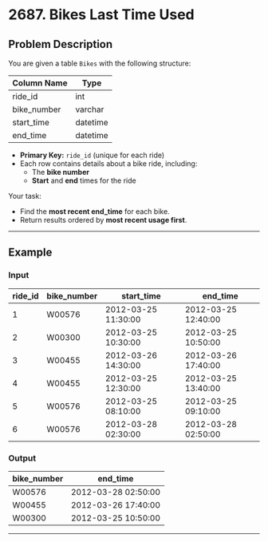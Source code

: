 # 2687. Bikes Last Time Used

## Problem Description

You are given a table `Bikes` with the following structure:

| Column Name | Type     |
|-------------|----------|
| ride_id     | int      |
| bike_number | varchar  |
| start_time  | datetime |
| end_time    | datetime |

- **Primary Key:** `ride_id` (unique for each ride)
- Each row contains details about a bike ride, including:
  - The **bike number**
  - **Start** and **end** times for the ride

Your task:
- Find the **most recent end_time** for each bike.
- Return results ordered by **most recent usage first**.

---

## Example

### Input
| ride_id | bike_number | start_time          | end_time            |
|---------|-------------|---------------------|---------------------|
| 1       | W00576      | 2012-03-25 11:30:00 | 2012-03-25 12:40:00 |
| 2       | W00300      | 2012-03-25 10:30:00 | 2012-03-25 10:50:00 |
| 3       | W00455      | 2012-03-26 14:30:00 | 2012-03-26 17:40:00 |
| 4       | W00455      | 2012-03-25 12:30:00 | 2012-03-25 13:40:00 |
| 5       | W00576      | 2012-03-25 08:10:00 | 2012-03-25 09:10:00 |
| 6       | W00576      | 2012-03-28 02:30:00 | 2012-03-28 02:50:00 |

### Output
| bike_number | end_time            |
|-------------|---------------------|
| W00576      | 2012-03-28 02:50:00 |
| W00455      | 2012-03-26 17:40:00 |
| W00300      | 2012-03-25 10:50:00 |

---
